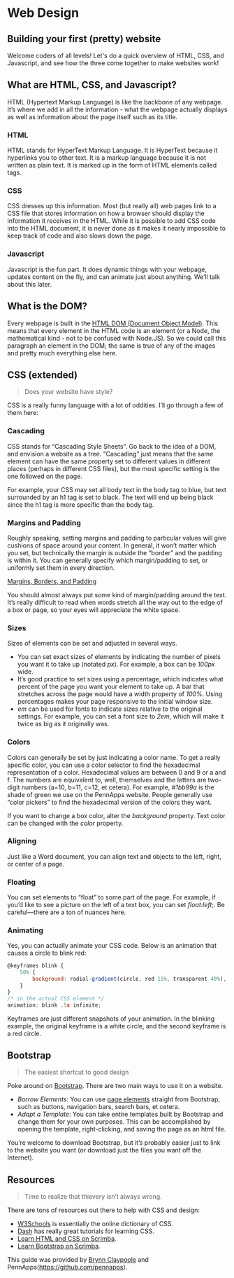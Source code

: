 # Web Design

## Building your first (pretty) website

Welcome coders of all levels! Let's do a quick overview of HTML, CSS, and Javascript, and see how the three come together to make websites work!

## What are HTML, CSS, and Javascript?

HTML (Hypertext Markup Language) is like the backbone of any webpage. It’s where we add in all the information - what the webpage actually displays as well as information about the page itself such as its title.

### HTML

HTML stands for HyperText Markup Language. It is HyperText because it hyperlinks you to other text. It is a markup language because it is not written as plain text. It is marked up in the form of HTML elements called tags.

### CSS

CSS dresses up this information. Most (but really all) web pages link to a CSS file that stores information on how a browser should display the information it receives in the HTML. While it is possible to add CSS code into the HTML document, it is never done as it makes it nearly impossible to keep track of code and also slows down the page.

### Javascript

Javascript is the fun part. It does dynamic things with your webpage, updates content on the fly, and can animate just about anything. We’ll talk about this later.

## What is the DOM?

Every webpage is built in the [HTML DOM (Document Object Model)](http://courses.cs.washington.edu/courses/cse190m/07sp/lectures/slides/images/dom_tree.gif). This means that every element in the HTML code is an element (or a Node, the mathematical kind - not to be confused with Node.JS). So we could call this paragraph an element in the DOM; the same is true of any of the images and pretty much everything else here.

## CSS (extended)

> Does your website have style?

CSS is a really funny language with a lot of oddities. I’ll go through a few of them here:

### Cascading

CSS stands for “Cascading Style Sheets”. Go back to the idea of a DOM, and envision a website as a tree. “Cascading” just means that the same element can have the same property set to different values in different places (perhaps in different CSS files), but the most specific setting is the one followed on the page.

For example, your CSS may set all body text in the body tag to blue, but text surrounded by an h1 tag is set to black. The text will end up being black since the h1 tag is more specific than the body tag.

### Margins and Padding

Roughly speaking, setting margins and padding to particular values will give cushions of space around your content. In general, it won’t matter which you set, but technically the margin is outside the “border” and the padding is within it. You can generally specify which margin/padding to set, or uniformly set them in every direction.

[Margins, Borders, and Padding](https://i.stack.imgur.com/PeSIJ.gif)

You should almost always put some kind of margin/padding around the text. It’s really difficult to read when words stretch all the way out to the edge of a box or page, so your eyes will appreciate the white space.

### Sizes

Sizes of elements can be set and adjusted in several ways.

- You can set exact sizes of elements by indicating the number of pixels you want it to take up (notated *px*). For example, a box can be *100px* wide.
- It’s good practice to set sizes using a percentage, which indicates what percent of the page you want your element to take up. A bar that stretches across the page would have a width property of *100%*. Using percentages makes your page responsive to the initial window size.
- *em* can be used for fonts to indicate sizes relative to the original settings. For example, you can set a font size to *2em*, which will make it twice as big as it originally was.

### Colors

Colors can generally be set by just indicating a color name. To get a really specific color, you can use a color selector to find the hexadecimal representation of a color. Hexadecimal values are between 0 and 9 or a and f. The numbers are equivalent to, well, themselves and the letters are two-digit numbers (a=10, b=11, c=12, et cetera). For example, *#1bb99a* is the shade of green we use on the PennApps website. People generally use “color pickers” to find the hexadecimal version of the colors they want.

If you want to change a box color, alter the *background* property. Text color can be changed with the *color* property.

### Aligning

Just like a Word document, you can align text and objects to the left, right, or center of a page.

### Floating

You can set elements to “float” to some part of the page. For example, if you’d like to see a picture on the left of a text box, you can set *float:left;*. Be careful—there are a ton of nuances here.

### Animating

Yes, you can actually animate your CSS code. Below is an animation that causes a circle to blink red:

```jsx
@keyframes blink {
	50% {
		background: radial-gradient(circle, red 15%, transparent 40%), #cc5;
	}
}
/* in the actual CSS element */
animation: blink .5s infinite;
```

Keyframes are just different snapshots of your animation. In the blinking example, the original keyframe is a white circle, and the second keyframe is a red circle.

## Bootstrap

> The easiest shortcut to good design

Poke around on [Bootstrap](https://getbootstrap.com/). There are two main ways to use it on a website.

- *Borrow Elements*: You can use [page elements](https://getbootstrap.com/components/) straight from Bootstrap, such as buttons, navigation bars, search bars, et cetera.
- *Adapt a Template*: You can take entire templates built by Bootstrap and change them for your own purposes. This can be accomplished by opening the template, right-clicking, and saving the page as an html file.

You’re welcome to download Bootstrap, but it’s probably easier just to link to the website you want (or download just the files you want off the Internet).

## Resources

> Time to realize that thievery isn’t always wrong.

There are tons of resources out there to help with CSS and design:

- [W3Schools](https://www.w3schools.com/) is essentially the online dictionary of CSS.
- [Dash](https://dash.generalassemb.ly/) has really great tutorials for learning CSS.
- [Learn HTML and CSS on Scrimba](https://scrimba.com/learn/htmlandcss).
- [Learn Bootstrap on Scrimba](https://scrimba.com/learn/bootstrap4).

This guide was provided by [Brynn Claypoole](https://github.com/bclay/) and PennApps(https://github.com/pennapps).
